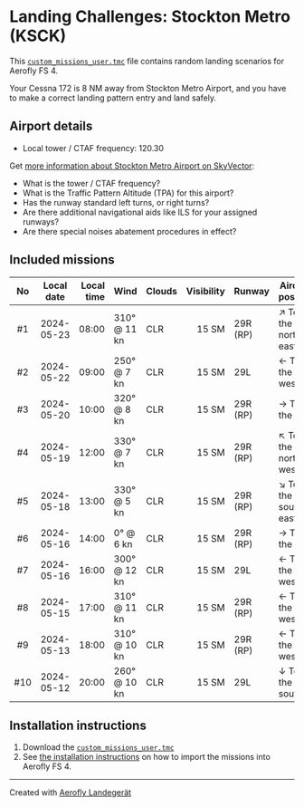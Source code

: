 # Landing Challenges: Stockton Metro (KSCK)

This [`custom_missions_user.tmc`](./custom_missions_user.tmc) file contains random landing scenarios for Aerofly FS 4.

Your Cessna 172 is 8 NM away from Stockton Metro Airport, and you have to make a correct landing pattern entry and land safely.

## Airport details

- Local tower / CTAF frequency: 120.30

Get [more information about Stockton Metro Airport on SkyVector](https://skyvector.com/airport/KSCK):

- What is the tower / CTAF frequency?
- What is the Traffic Pattern Altitude (TPA) for this airport?
- Has the runway standard left turns, or right turns?
- Are there additional navigational aids like ILS for your assigned runways?
- Are there special noises abatement procedures in effect?

## Included missions

| No  | Local date | Local time | Wind         | Clouds | Visibility | Runway   | Aircraft position    |
| :-: | ---------- | ---------: | ------------ | ------ | ---------: | -------- | -------------------- |
| #1  | 2024-05-23 |      08:00 | 310° @ 11 kn | CLR    |      15 SM | 29R (RP) | ↗ To the north-east |
| #2  | 2024-05-22 |      09:00 | 250° @ 7 kn  | CLR    |      15 SM | 29L      | ← To the west        |
| #3  | 2024-05-20 |      10:00 | 320° @ 8 kn  | CLR    |      15 SM | 29R (RP) | → To the east        |
| #4  | 2024-05-19 |      12:00 | 330° @ 7 kn  | CLR    |      15 SM | 29R (RP) | ↖ To the north-west |
| #5  | 2024-05-18 |      13:00 | 330° @ 5 kn  | CLR    |      15 SM | 29R (RP) | ↘ To the south-east |
| #6  | 2024-05-16 |      14:00 | 0° @ 6 kn    | CLR    |      15 SM | 29R (RP) | → To the east        |
| #7  | 2024-05-16 |      16:00 | 300° @ 12 kn | CLR    |      15 SM | 29L      | ← To the west        |
| #8  | 2024-05-15 |      17:00 | 310° @ 11 kn | CLR    |      15 SM | 29R (RP) | ← To the west        |
| #9  | 2024-05-13 |      18:00 | 310° @ 10 kn | CLR    |      15 SM | 29R (RP) | ← To the west        |
| #10 | 2024-05-12 |      20:00 | 260° @ 10 kn | CLR    |      15 SM | 29L      | ↓ To the south       |

## Installation instructions

1. Download the [`custom_missions_user.tmc`](./custom_missions_user.tmc)
2. See [the installation instructions](https://fboes.github.io/aerofly-missions/docs/generic-installation.html) on how to import the missions into Aerofly FS 4.

---

Created with [Aerofly Landegerät](https://github.com/fboes/aerofly-patterns)

